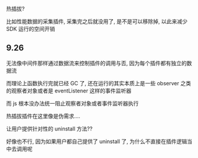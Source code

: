 热插拔? 

比如性能数据的采集插件, 采集完之后就没用了, 是不是可以移除掉, 以此来减少 SDK 运行的空间开销





## 9.26

无法像中间件那样通过数据流来控制插件的调用与否, 因为每个插件都有独立的数据流

而理论上函数执行完就已经 GC 了, 还在运行的其实本质上是一些 observer 之类的观察者对象或者是 eventListener 这样的事件监听器

而 js 根本没办法统一阻止观察者对象或者事件监听器执行



热插拔插件在这里像是伪需求....





让用户提供针对性的 uninstall 方法??

好像也不行, 因为如果用户都自己提供了 uninstall 了, 为什么不直接在插件逻辑当中去调用呢